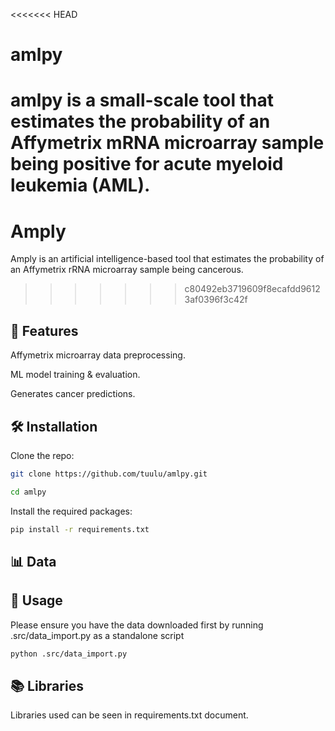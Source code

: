 <<<<<<< HEAD
# **amlpy**

amlpy is a small-scale tool that estimates the probability of an Affymetrix mRNA microarray sample being positive for acute myeloid leukemia (AML).
=======
# **Amply**

Amply is an artificial intelligence-based tool that estimates the probability of an Affymetrix rRNA microarray sample being cancerous.
>>>>>>> c80492eb3719609f8ecafdd96123af0396f3c42f

## 🚀 **Features**

Affymetrix microarray data preprocessing.

ML model training & evaluation.

Generates cancer predictions.

## 🛠️ **Installation**

Clone the repo:
```bash
git clone https://github.com/tuulu/amlpy.git

cd amlpy
```

Install the required packages:
```bash
pip install -r requirements.txt
```
## 📊 **Data**


## 🧪 **Usage**

Please ensure you have the data downloaded first by running .src/data_import.py as a standalone script 
```bash
python .src/data_import.py
```

## 📚 **Libraries**

Libraries used can be seen in requirements.txt document.


